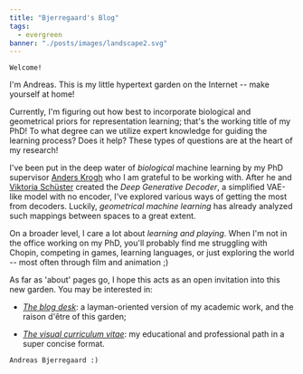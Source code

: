```yaml
---
title: "Bjerregaard's Blog"
tags:
  - evergreen
banner: "./posts/images/landscape2.svg"
---
```


```poetry
Welcome!
```

I'm Andreas. This is my little hypertext garden on the Internet -- make yourself at home!

Currently, I'm figuring out how best to incorporate biological and geometrical priors for representation learning; that's the working title of my PhD! To what degree can we utilize expert knowledge for guiding the learning process? Does it help? These types of questions are at the heart of my research! 


I've been put in the deep water of *biological* machine learning by my PhD supervisor [Anders Krogh](https://scholar.google.com/citations?user=-vGMjmwAAAAJ) who I am grateful to be working with. After he and [Viktoria Schüster](https://viktoriaschuster.github.io/website/) created the *Deep Generative Decoder*, a simplified VAE-like model with no encoder, I've explored various ways of getting the most from decoders. Luckily, *geometrical machine learning* has already analyzed such mappings between spaces to a great extent.

On a broader level, I care a lot about *learning and playing*. When I'm not in the office working on my PhD, you'll probably find me struggling with Chopin, competing in games, learning languages, or just exploring the world -- most often through film and animation ;)

As far as 'about' pages go, I hope this acts as an open invitation into this new garden. You may be interested in:

- [*The blog desk*](/posts/): a layman-oriented version of my academic work, and the raison d'être of this garden;
<!-- - [*The bookshelf on the far wall*](/books): books that are in some state of read, being read, or to be read; -->
- [*The visual curriculum vitae*](https://yhsure.github.io/): my educational and professional path in a super concise format.

```poetry
Andreas Bjerregaard :)
```
